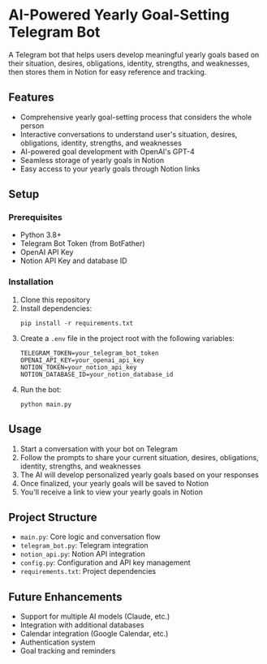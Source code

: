 # AI-Powered Yearly Goal-Setting Telegram Bot

A Telegram bot that helps users develop meaningful yearly goals based on their situation, desires, obligations, identity, strengths, and weaknesses, then stores them in Notion for easy reference and tracking.

## Features

- Comprehensive yearly goal-setting process that considers the whole person
- Interactive conversations to understand user's situation, desires, obligations, identity, strengths, and weaknesses
- AI-powered goal development with OpenAI's GPT-4
- Seamless storage of yearly goals in Notion
- Easy access to your yearly goals through Notion links

## Setup

### Prerequisites

- Python 3.8+
- Telegram Bot Token (from BotFather)
- OpenAI API Key
- Notion API Key and database ID

### Installation

1. Clone this repository
2. Install dependencies:
   ```
   pip install -r requirements.txt
   ```
3. Create a `.env` file in the project root with the following variables:
   ```
   TELEGRAM_TOKEN=your_telegram_bot_token
   OPENAI_API_KEY=your_openai_api_key
   NOTION_TOKEN=your_notion_api_key
   NOTION_DATABASE_ID=your_notion_database_id
   ```
4. Run the bot:
   ```
   python main.py
   ```

## Usage

1. Start a conversation with your bot on Telegram
2. Follow the prompts to share your current situation, desires, obligations, identity, strengths, and weaknesses
3. The AI will develop personalized yearly goals based on your responses
4. Once finalized, your yearly goals will be saved to Notion
5. You'll receive a link to view your yearly goals in Notion

## Project Structure

- `main.py`: Core logic and conversation flow
- `telegram_bot.py`: Telegram integration
- `notion_api.py`: Notion API integration
- `config.py`: Configuration and API key management
- `requirements.txt`: Project dependencies

## Future Enhancements

- Support for multiple AI models (Claude, etc.)
- Integration with additional databases
- Calendar integration (Google Calendar, etc.)
- Authentication system
- Goal tracking and reminders
